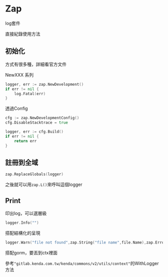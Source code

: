 # Zap

log套件

直接紀錄使用方法



## 初始化

方式有很多種，詳細看官方文件



NewXXX 系列

```go
logger, err := zap.NewDevelopment()
if err != nil {
	log.Fatal(err)
}
```



透過Config

```go
cfg := zap.NewDevelopmentConfig()
cfg.DisableStacktrace = true

logger, err := cfg.Build()
if err != nil {
	return err
}
```





## 註冊到全域

```go
zap.ReplaceGlobals(logger)
```

之後就可以用`zap.L()`來呼叫這個logger



## Print

印出log，可以選層級

```go
logger.Info("")
```



搭配結構化的呈現

```go
logger.Warn("file not found",zap.String("file name",file.Name),zap.Error(err))
```





搭配gorm，要丟到ctx裡面

參考`"gitlab.kenda.com.tw/kenda/commons/v2/utils/context"`的WithLogger方法

